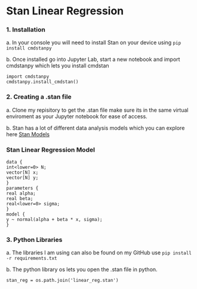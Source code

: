 # Stan Linear Regression


### 1. Installation
a. In your console you will need to install Stan on your device using ```pip install cmdstanpy```

b. Once installed go into Jupyter Lab, start a new notebook and import cmdstanpy which lets you install cmdstan 
```
import cmdstanpy 
cmdstanpy.install_cmdstan()
``` 

### 2. Creating a .stan file
  a. Clone my repisitory to get the .stan file make sure its in the same virtual enviroment as your Jupyter notebook for ease of access.
  
  b. Stan has a lot of different data analysis models which you can explore here [Stan Models](https://mc-stan.org/docs/stan-users-guide/regression.html)

 ### Stan Linear Regression Model

  ```
data {
  int<lower=0> N;
  vector[N] x;
  vector[N] y;
}
parameters {
  real alpha;
  real beta;
  real<lower=0> sigma;
}
model {
  y ~ normal(alpha + beta * x, sigma);
}
````

### 3. Python Libraries
  a. The libraries I am using can also be found on my GitHub use ``` pip install -r requirements.txt ```
  
  b. The python library os lets you open the .stan file in python.
  ```
stan_reg = os.path.join('linear_reg.stan')
```
